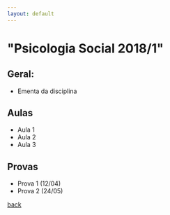 ```yaml
---
layout: default
---
```


# "Psicologia Social 2018/1"

## Geral:

* Ementa da disciplina

## Aulas

* Aula 1
* Aula 2
* Aula 3

## Provas

* Prova 1 (12/04)
* Prova 2 (24/05)

[back](./)
